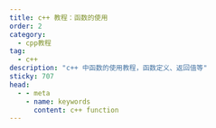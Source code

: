 ```yaml
---
title: c++ 教程：函数的使用
order: 2
category:
  - cpp教程
tag:
  - c++ 
description: "c++ 中函数的使用教程，函数定义、返回值等"  
sticky: 707
head:
  - - meta
    - name: keywords
      content: c++ function
---
```


<TopToggleContent title="函数定义(Function Declarations)">
  <template v-slot:toggle>
    <LeftRightLayout leftBottom="hidden">
      <template v-slot:right>
      <li><ColorSpan data="返回值： 函数执行后的结果" color="red"/></li>
      <li><ColorSpan data="参数列表：函数执行所需要的数据"/></li>
      <li>函数体：函数具体的功能实现逻辑</li>
      <hr>
      <ul style="list-style-type: none">
      <li><RightSpan/>隐藏功能实现细节</li>
      <li><RightSpan/>避免为常见任务重复编写代码</li>
      <li><RightSpan/>将问题分解为单独的功能，更容易测试</li>
      </ul>
      </template>
      <template v-slot:left-top>
      <img src="https://hackingcpp.com/cpp/lang/function_terminology.svg"/>
      </template>
    </LeftRightLayout>
    <hr/>
    <ToggleContent title="示例">
    <template v-slot:toggle>
    <CodeBox link="https://pythontutor.com/render.html#code=%20%23include%20%3Ciostream%3E%0A%20double%20mean%20(double%20a%2C%20double%20b)%20%7B%0A%20%20return%20(a%20%2B%20b)%20%2F%202%3B%0A%7D%0A%0A%0Aint%20main%20()%20%7B%0A%20%20std%3A%3Acout%20%3C%3C%20mean(2%2C%206)%20%3C%3C'%5Cn'%3B%20%20%2F%2F%20prints%204%20%0A%20%20return%200%3B%0A%7D&cumulative=false&heapPrimitives=nevernest&mode=display&origin=opt-frontend.js&py=cpp_g%2B%2B9.3.0&rawInputLstJSON=%5B%5D&textReferences=false">
        <template v-slot:code>
<pre><ColorSpan data="double" color="red"/> <strong>mean</strong> (<ColorSpan data="double a"/>, <ColorSpan data="double b"/>) {
  return (a + b) / 2;
}
<hr/>
int <strong>main</strong> () {
  std::cout << mean(2, 6) <<'\n';  <ColorSpan data="// prints 4" color="dimgray"/> 
  return 0;
}</pre>
        </template>
      </CodeBox>
      </template>
    </ToggleContent>
  </template>
</TopToggleContent>
<br/>

<TopToggleContent title="返回值(Return Types)">
  <template v-slot:toggle>
    <ToggleContent title="有返回值">
      <template v-slot:toggle>
        <CodeBox link="https://pythontutor.com/render.html#code=%20%23include%20%3Ciostream%3E%0Adouble%20square%20(double%20x)%20%7B%0A%20%20return%20(x%20*%20x)%3B%0A%7D%0Aint%20max%20(int%20x%2C%20int%20y)%20%7B%0A%20%20if%20(x%20%3E%20y)%20return%20x%3B%20else%20return%20y%3B%0A%7D%0A%0Aint%20main%20()%20%7B%0A%20%20std%3A%3Acout%20%3C%3C%20square(2)%20%3C%3C'%5Cn'%3B%20%20%2F%2F%20prints%204%0A%20%20std%3A%3Acout%20%3C%3C%20max(2%2C%204)%20%3C%3C'%5Cn'%3B%20%20%2F%2F%20prints%204%20%0A%20%20return%200%3B%0A%7D&cumulative=false&heapPrimitives=nevernest&mode=display&origin=opt-frontend.js&py=cpp_g%2B%2B9.3.0&rawInputLstJSON=%5B%5D&textReferences=false">
          <template v-slot:code>
          <pre><ColorSpan data="double" color="red"/> <strong>square</strong> (double x) {
  <ColorSpan data="return"/> (x * x);
}
<ColorSpan data="int" color="red"/> <strong>max</strong> (int x, int y) {
  if (x > y) <ColorSpan data="return"/> x; else <ColorSpan data="return"/> y;
}</pre>
          </template>
        </CodeBox>
      </template>
      <template v-slot:display>
        <li><ColorSpan data="return"/> int, double, …</li>
      </template>
      </ToggleContent>
      <br/>
      <ToggleContent title="无返回值">
        <template v-slot:toggle>
          <CodeBox link="https://pythontutor.com/render.html#code=%20%23include%20%3Ciostream%3E%0Adouble%20square%20(double%20x)%20%7B%0A%20%20return%20(x%20*%20x)%3B%0A%7D%0A%0Avoid%20print_squares%20(int%20n)%20%7B%0A%20%20for%20(int%20i%20%3D%201%3B%20i%20%3C%3D%20n%3B%20%2B%2Bi)%0A%20%20%20%20std%3A%3Acout%20%3C%3C%20square(i)%20%3C%3C%20'%5Cn'%3B%0A%7D%0A%0Aint%20main%20()%20%7B%0A%20%20print_squares(2)%3B%20%20%20%0A%20%20return%200%3B%0A%7D&cumulative=false&heapPrimitives=nevernest&mode=display&origin=opt-frontend.js&py=cpp_g%2B%2B9.3.0&rawInputLstJSON=%5B%5D&textReferences=false">
            <template v-slot:code>
            <pre><ColorSpan data="void" color="red"/> <strong>print_squares</strong> (int n) {
  for (int i = 1; i <= n; ++i)
    cout << square(i) << '\n';
}</pre>
            </template>
          </CodeBox>
        </template>
        <template v-slot:display>
          <li>void</li>
        </template>
      </ToggleContent>
      <hr>
      <ToggleContent title="Attribute [[nodiscard]]">
        <template v-slot:display>
          <li>当调用函数时没有接收返回值时编译器报警告⚠️</li>
        </template>
        <template v-slot:toggle>
        <pre><ColorSpan data="[[nodiscard]]" color="red"/> bool <strong>prime</strong> (int i) { … }
        <hr/>
<ColorSpan data="// return value(s) used:" color="dimgray"/>
bool const yes = prime(47); <RightSpan/>
if (prime(47)) { … }
        <hr/>
<ColorSpan data="// return value discarded/ignored:" color="dimgray"/>
prime(47);  //  <ColorSpan data="COMPILER WARNING" color="#f90"/></pre>
        </template>
      </ToggleContent>
      <hr>
      <ToggleContent title="不要返回局部变量的引用">
        <template v-slot:display>
          <li>函数返回局部变量的引用会导致未定义行为,需要避免</li>
        </template>
        <template v-slot:toggle>
          <pre><ColorSpan data="double&" color="red"/> <strong>square</strong> (double x) {
  double r = (x * x);
  <ColorSpan data="return"/> r;
}
<br/>
int <strong>main</strong> () {
  double r = square(3);  // <ColorSpan data="Undefined Behavior" color="#f90"/>
  return 0;
}</pre>
        </template>
      </ToggleContent>
  </template>
</TopToggleContent>
<br/>

<TopToggleContent title="参数(Parameters)">
  <template v-slot:toggle>
    <ToggleContent title="常量参数(const Parameters)">
     <template v-slot:display>
      <li> 用const 修饰的参数在函数体无法对其做修改</li>
     </template>
      <template v-slot:toggle>
      <pre>int <strong>foo</strong> (int a, int <ColorSpan data="const" color="red"/> b) {
  a += 5;   //<RightSpan/>
  b += 10;  //<RightSpan type="wrong"/> <ColorSpan data="COMPILER ERROR: can't modify const parameter" color="red"/>
  return (a + b);
}
<hr/>
<ColorSpan color="dimgray" data="// calling foo:"/>
foo(2,9);  <ColorSpan color="dimgray" data="// const has no effect here"/></pre>
      </template>
    </ToggleContent>
    <br/>
    <ToggleContent title="常量引用参数(const Reference Parameters)">
     <template v-slot:display>
      <li> 避免函数参数时产生对象的拷贝</li>
      <li> 明确函数内不会修改参数</li>
     </template>
      <template v-slot:toggle>
      <pre>
<strong><RightSpan type="wrong"/>pass by <ColorSpan data="value" color="red"/> ⇒ copy</strong>              <strong><RightSpan/>pass by <ColorSpan data="const&" color="green"/> ⇒ no copy</strong>
<hr>
int <strong>median</strong> (<ColorSpan data="vector <int>" color="red"/>);            int <strong>median</strong> (<ColorSpan data="const vector <int> &" color="green"/>);
auto v = get_samples("huge.dat");     auto v = get_samples("huge.dat");
auto m = median(<ColorSpan data="v" color="green"/>);                   auto m = median(<ColorSpan data="v" color="green"/>);  
<ColorSpan data="// runtime & memory overhead!" color="red"/>         <ColorSpan data="// no copy ⇒ no overhead!" color="green"/></pre>
      </template>
    </ToggleContent>
    <br/>
    <ToggleContent title="默认参数(default Parameters)">
      <template v-slot:toggle>
        <CodeBox link="https://pythontutor.com/render.html#code=%23include%20%3Ciostream%3E%0Adouble%20f%20(double%20a%2C%20double%20b%20%3D%201.5)%20%7B%0A%20%20return%20(a%20*%20b)%3B%0A%7D%0A%0Aint%20main%20()%20%7B%0A%20%20std%3A%3Acout%20%3C%3C%20%20f(2)%3B%20%20%20%20%20%2F%2F%201%20argument%20%20%E2%86%92%203.0%0A%20%20std%3A%3Acout%20%3C%3C%20%20f(2%2C%203)%3B%20%20%2F%2F%202%20arguments%20%E2%86%92%206.0%0A%7D&cumulative=false&heapPrimitives=nevernest&mode=display&origin=opt-frontend.js&py=cpp_g%2B%2B9.3.0&rawInputLstJSON=%5B%5D&textReferences=false">
          <template v-slot:code>
          <pre>double <strong>f</strong> (double a, double b <ColorSpan data="= 1.5" color="red"/>) {
  return (a * b);
}
<hr/>
int <strong>main</strong> () {
  cout <<  f(2);     <ColorSpan color="dimgray" data="// 1 argument  → 3.0"/>
  cout <<  f(2, <ColorSpan data="3" color="red"/>);  <ColorSpan color="dimgray" data="// 2 arguments → 6.0"/>
}
<hr/>
void <strong>foo</strong> (int i <ColorSpan color="green" data="= 0"/>);  <RightSpan/>
void <strong>foo</strong> (int n, double x <ColorSpan color="green" data="= 2.5"/>);  <RightSpan/>
void <strong>foo</strong> (int a, int b <ColorSpan color="green" data="= 1"/>, float c <ColorSpan color="green" data="= 3.5f"/>);  <RightSpan/>
void <strong>foo</strong> (int a, int b <ColorSpan color="red" data="= 1"/>, int c ); <RightSpan type="wrong"/><hr>
&#10071; <strong>在第一个默认参数之后的每个参数都必须是默认参数!</strong></pre>
          </template>
        </CodeBox>
      </template>
    </ToggleContent>
  </template>
</TopToggleContent>

<script setup>
import ToggleContent from "@ToggleContent";
import TopToggleContent from "@TopToggleContent";
import LeftRightLayout from "@LeftRightLayout";
import ColorSpan from "@ColorSpan";
import CodeBox from "@CodeBox";
import RightSpan from "@RightSpan";

</script>